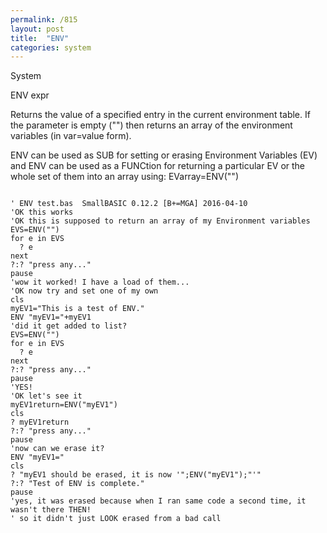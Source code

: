 ```yaml
---
permalink: /815
layout: post
title:  "ENV"
categories: system
---
```

System

ENV expr

Returns the value of a specified entry in the current environment table. If the parameter is empty ("") then returns an array of the environment variables (in var=value form).

ENV can be used as SUB for setting or erasing Environment Variables (EV) and ENV can be used as a FUNCtion for returning a particular EV or the whole set of them into an array using:
EVarray=ENV("") 
```

' ENV test.bas  SmallBASIC 0.12.2 [B+=MGA] 2016-04-10
'OK this works 
'OK this is supposed to return an array of my Environment variables
EVS=ENV("")
for e in EVS
  ? e
next
?:? "press any..."
pause
'wow it worked! I have a load of them...
'OK now try and set one of my own
cls
myEV1="This is a test of ENV."
ENV "myEV1="+myEV1
'did it get added to list?
EVS=ENV("")
for e in EVS
  ? e
next
?:? "press any..."
pause
'YES!
'OK let's see it 
myEV1return=ENV("myEV1")
cls
? myEV1return
?:? "press any..."
pause
'now can we erase it?
ENV "myEV1="
cls
? "myEV1 should be erased, it is now '";ENV("myEV1");"'"
?:? "Test of ENV is complete."
pause
'yes, it was erased because when I ran same code a second time, it wasn't there THEN!
' so it didn't just LOOK erased from a bad call

```


